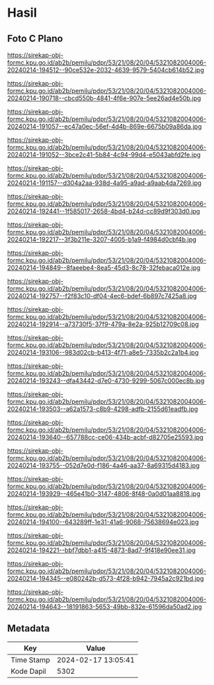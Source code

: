 # Hasil

## Foto C Plano

https://sirekap-obj-formc.kpu.go.id/ab2b/pemilu/pdpr/53/21/08/20/04/5321082004006-20240214-194512--90ce532e-2032-4639-9579-5404cb614b52.jpg

https://sirekap-obj-formc.kpu.go.id/ab2b/pemilu/pdpr/53/21/08/20/04/5321082004006-20240214-190718--cbcd550b-4841-4f6e-907e-5ee26ad4e50b.jpg

https://sirekap-obj-formc.kpu.go.id/ab2b/pemilu/pdpr/53/21/08/20/04/5321082004006-20240214-191057--ec47a0ec-56ef-4d4b-869e-6675b09a86da.jpg

https://sirekap-obj-formc.kpu.go.id/ab2b/pemilu/pdpr/53/21/08/20/04/5321082004006-20240214-191052--3bce2c41-5b84-4c94-99d4-e5043abfd2fe.jpg

https://sirekap-obj-formc.kpu.go.id/ab2b/pemilu/pdpr/53/21/08/20/04/5321082004006-20240214-191157--d304a2aa-938d-4a95-a9ad-a9aab4da7269.jpg

https://sirekap-obj-formc.kpu.go.id/ab2b/pemilu/pdpr/53/21/08/20/04/5321082004006-20240214-192441--1f585017-2658-4bd4-b24d-cc89d9f303d0.jpg

https://sirekap-obj-formc.kpu.go.id/ab2b/pemilu/pdpr/53/21/08/20/04/5321082004006-20240214-192217--3f3b211e-3207-4005-b1a9-f4984d0cbf4b.jpg

https://sirekap-obj-formc.kpu.go.id/ab2b/pemilu/pdpr/53/21/08/20/04/5321082004006-20240214-194849--8faeebe4-8ea5-45d3-8c78-32febaca012e.jpg

https://sirekap-obj-formc.kpu.go.id/ab2b/pemilu/pdpr/53/21/08/20/04/5321082004006-20240214-192757--f2f83c10-df04-4ec6-bdef-6b897c7425a8.jpg

https://sirekap-obj-formc.kpu.go.id/ab2b/pemilu/pdpr/53/21/08/20/04/5321082004006-20240214-192914--a73730f5-37f9-479a-8e2a-925b12709c08.jpg

https://sirekap-obj-formc.kpu.go.id/ab2b/pemilu/pdpr/53/21/08/20/04/5321082004006-20240214-193106--983d02cb-b413-4f71-a8e5-7335b2c2a1b4.jpg

https://sirekap-obj-formc.kpu.go.id/ab2b/pemilu/pdpr/53/21/08/20/04/5321082004006-20240214-193243--dfa43442-d7e0-4730-9299-5067c000ec8b.jpg

https://sirekap-obj-formc.kpu.go.id/ab2b/pemilu/pdpr/53/21/08/20/04/5321082004006-20240214-193503--a62a1573-c8b9-4298-adfb-2155d61eadfb.jpg

https://sirekap-obj-formc.kpu.go.id/ab2b/pemilu/pdpr/53/21/08/20/04/5321082004006-20240214-193640--657788cc-ce06-434b-acbf-d82705e25593.jpg

https://sirekap-obj-formc.kpu.go.id/ab2b/pemilu/pdpr/53/21/08/20/04/5321082004006-20240214-193755--052d7e0d-f186-4a46-aa37-8a69315d4183.jpg

https://sirekap-obj-formc.kpu.go.id/ab2b/pemilu/pdpr/53/21/08/20/04/5321082004006-20240214-193929--465e41b0-3147-4806-8f48-0a0d01aa8818.jpg

https://sirekap-obj-formc.kpu.go.id/ab2b/pemilu/pdpr/53/21/08/20/04/5321082004006-20240214-194100--643289ff-1e31-41a6-9068-75638694e023.jpg

https://sirekap-obj-formc.kpu.go.id/ab2b/pemilu/pdpr/53/21/08/20/04/5321082004006-20240214-194221--bbf7dbb1-a415-4873-8ad7-9f418e90ee31.jpg

https://sirekap-obj-formc.kpu.go.id/ab2b/pemilu/pdpr/53/21/08/20/04/5321082004006-20240214-194345--e080242b-d573-4f28-b942-7945a2c921bd.jpg

https://sirekap-obj-formc.kpu.go.id/ab2b/pemilu/pdpr/53/21/08/20/04/5321082004006-20240214-194643--18191863-5653-49bb-832e-61596da50ad2.jpg


## Metadata

| Key        | Value               |
| ---------- | ------------------- |
| Time Stamp | 2024-02-17 13:05:41 |
| Kode Dapil | 5302                |



